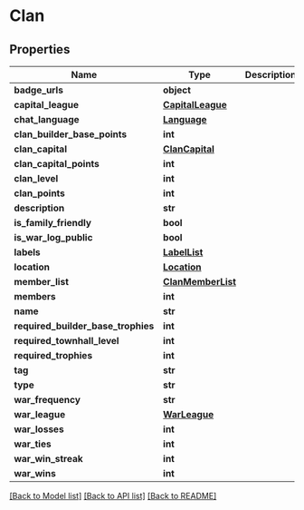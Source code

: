 # Clan

## Properties
Name | Type | Description | Notes
------------ | ------------- | ------------- | -------------
**badge_urls** | **object** |  | [optional] 
**capital_league** | [**CapitalLeague**](CapitalLeague.md) |  | [optional] 
**chat_language** | [**Language**](Language.md) |  | [optional] 
**clan_builder_base_points** | **int** |  | [optional] 
**clan_capital** | [**ClanCapital**](ClanCapital.md) |  | [optional] 
**clan_capital_points** | **int** |  | [optional] 
**clan_level** | **int** |  | [optional] 
**clan_points** | **int** |  | [optional] 
**description** | **str** |  | [optional] 
**is_family_friendly** | **bool** |  | [optional] 
**is_war_log_public** | **bool** |  | [optional] 
**labels** | [**LabelList**](LabelList.md) |  | [optional] 
**location** | [**Location**](Location.md) |  | [optional] 
**member_list** | [**ClanMemberList**](ClanMemberList.md) |  | [optional] 
**members** | **int** |  | [optional] 
**name** | **str** |  | [optional] 
**required_builder_base_trophies** | **int** |  | [optional] 
**required_townhall_level** | **int** |  | [optional] 
**required_trophies** | **int** |  | [optional] 
**tag** | **str** |  | [optional] 
**type** | **str** |  | [optional] 
**war_frequency** | **str** |  | [optional] 
**war_league** | [**WarLeague**](WarLeague.md) |  | [optional] 
**war_losses** | **int** |  | [optional] 
**war_ties** | **int** |  | [optional] 
**war_win_streak** | **int** |  | [optional] 
**war_wins** | **int** |  | [optional] 

[[Back to Model list]](../README.md#documentation-for-models) [[Back to API list]](../README.md#documentation-for-api-endpoints) [[Back to README]](../README.md)

